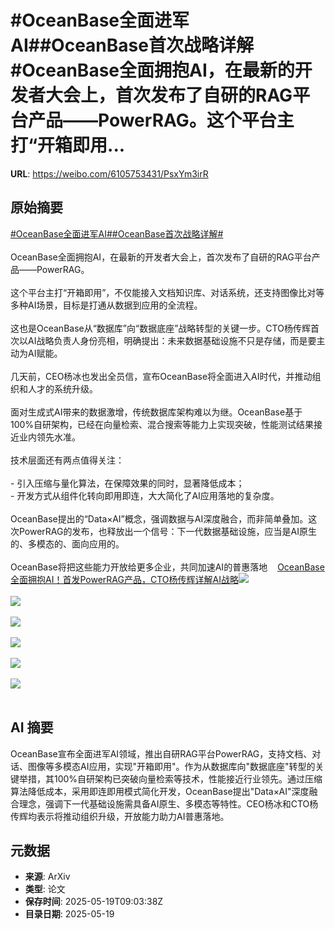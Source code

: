 # #OceanBase全面进军AI##OceanBase首次战略详解#OceanBase全面拥抱AI，在最新的开发者大会上，首次发布了自研的RAG平台产品——PowerRAG。这个平台主打“开箱即用...

**URL**: https://weibo.com/6105753431/PsxYm3irR

## 原始摘要

<a href="https://m.weibo.cn/search?containerid=231522type%3D1%26t%3D10%26q%3D%23OceanBase%E5%85%A8%E9%9D%A2%E8%BF%9B%E5%86%9BAI%23&amp;extparam=%23OceanBase%E5%85%A8%E9%9D%A2%E8%BF%9B%E5%86%9BAI%23" data-hide=""><span class="surl-text">#OceanBase全面进军AI#</span></a><a href="https://m.weibo.cn/search?containerid=231522type%3D1%26t%3D10%26q%3D%23OceanBase%E9%A6%96%E6%AC%A1%E6%88%98%E7%95%A5%E8%AF%A6%E8%A7%A3%23&amp;extparam=%23OceanBase%E9%A6%96%E6%AC%A1%E6%88%98%E7%95%A5%E8%AF%A6%E8%A7%A3%23" data-hide=""><span class="surl-text">#OceanBase首次战略详解#</span></a><br><br>OceanBase全面拥抱AI，在最新的开发者大会上，首次发布了自研的RAG平台产品——PowerRAG。<br><br>这个平台主打“开箱即用”，不仅能接入文档知识库、对话系统，还支持图像比对等多种AI场景，目标是打通从数据到应用的全流程。<br><br>这也是OceanBase从“数据库”向“数据底座”战略转型的关键一步。CTO杨传辉首次以AI战略负责人身份亮相，明确提出：未来数据基础设施不只是存储，而是要主动为AI赋能。<br><br>几天前，CEO杨冰也发出全员信，宣布OceanBase将全面进入AI时代，并推动组织和人才的系统升级。<br><br>面对生成式AI带来的数据激增，传统数据库架构难以为继。OceanBase基于100%自研架构，已经在向量检索、混合搜索等能力上实现突破，性能测试结果接近业内领先水准。<br><br>技术层面还有两点值得关注：<br><br>- 引入压缩与量化算法，在保障效果的同时，显著降低成本；<br>- 开发方式从组件化转向即用即连，大大简化了AI应用落地的复杂度。<br><br>OceanBase提出的“Data×AI”概念，强调数据与AI深度融合，而非简单叠加。这次PowerRAG的发布，也释放出一个信号：下一代数据基础设施，应当是AI原生的、多模态的、面向应用的。<br><br>OceanBase将把这些能力开放给更多企业，共同加速AI的普惠落地<a href="https://weibo.cn/sinaurl?u=https%3A%2F%2Fmp.weixin.qq.com%2Fs%2FQiHm15c8s4P3WDWgFZYNpg" data-hide=""><span class="url-icon"><img style="width: 1rem;height: 1rem" src="https://h5.sinaimg.cn/upload/2015/09/25/3/timeline_card_small_web_default.png" referrerpolicy="no-referrer"></span><span class="surl-text">OceanBase全面拥抱AI！首发PowerRAG产品，CTO杨传辉详解AI战略</span></a><img style="" src="https://tvax3.sinaimg.cn/large/006Fd7o3gy1i1kt3p3geoj30zk0hdtng.jpg" referrerpolicy="no-referrer"><br><br><img style="" src="https://tvax3.sinaimg.cn/large/006Fd7o3gy1i1kt3obaqej30zk0cgaem.jpg" referrerpolicy="no-referrer"><br><br><img style="" src="https://tvax2.sinaimg.cn/large/006Fd7o3gy1i1kt3pc2v4j30ze0k0qb7.jpg" referrerpolicy="no-referrer"><br><br><img style="" src="https://tvax2.sinaimg.cn/large/006Fd7o3gy1i1kt3pt84cj30zk0heaip.jpg" referrerpolicy="no-referrer"><br><br><img style="" src="https://tvax1.sinaimg.cn/large/006Fd7o3gy1i1kt3pcdogj30zk0jb7g0.jpg" referrerpolicy="no-referrer"><br><br><img style="" src="https://tvax1.sinaimg.cn/large/006Fd7o3gy1i1kt3njtqbj30zk0acqd6.jpg" referrerpolicy="no-referrer"><br><br>

## AI 摘要

OceanBase宣布全面进军AI领域，推出自研RAG平台PowerRAG，支持文档、对话、图像等多模态AI应用，实现"开箱即用"。作为从数据库向"数据底座"转型的关键举措，其100%自研架构已突破向量检索等技术，性能接近行业领先。通过压缩算法降低成本，采用即连即用模式简化开发，OceanBase提出"Data×AI"深度融合理念，强调下一代基础设施需具备AI原生、多模态等特性。CEO杨冰和CTO杨传辉均表示将推动组织升级，开放能力助力AI普惠落地。

## 元数据

- **来源**: ArXiv
- **类型**: 论文
- **保存时间**: 2025-05-19T09:03:38Z
- **目录日期**: 2025-05-19
